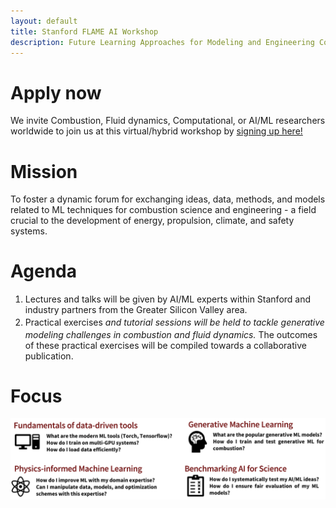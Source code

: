 ```yaml
---
layout: default
title: Stanford FLAME AI Workshop
description: Future Learning Approaches for Modeling and Engineering Combustion
---
```

# Apply now
We invite Combustion, Fluid dynamics, Computational, or AI/ML researchers worldwide to join us at this virtual/hybrid workshop by [signing up here!](https://www.eventbrite.com/e/stanford-flame-ai-workshop-2023-tickets-593756701277)

# Mission
To foster a dynamic forum for exchanging ideas, data, methods, and models related to ML techniques for combustion science and engineering - a field crucial to the development of energy, propulsion, climate, and safety systems. 

# Agenda
1. Lectures and talks will be given by AI/ML experts within Stanford and industry partners from the Greater Silicon Valley area.
2. Practical exercises<sup>*</sup> and tutorial sessions will be held to tackle generative modeling challenges in combustion and fluid dynamics.
<sup>*</sup>The outcomes of these practical exercises will be compiled towards a collaborative publication.

# Focus
![topics](./assets/img/topics.png)

